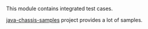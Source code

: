 This module contains integrated test cases. 

[java-chassis-samples][java-chassis-samples] project provides a lot of samples.
 
[java-chassis-samples]: https://github.com/apache/servicecomb-samples/tree/master/java-chassis-samples
